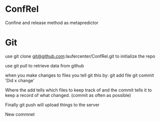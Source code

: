 ConfRel
=======

Confine and release method as metapredictor


Git
====
use git clone git@github.com:laufercenter/ConfRel.git to initialize the repo

use git pull to retrieve data from github

when you make changes to files you tell git this by:
git add file
git commit 'Did x change'

Where the add tells which files to keep track of
and the commit tells it to keep a record of what changed. (commit as often as possible)

Finally git push will upload things to the server

New commnet

